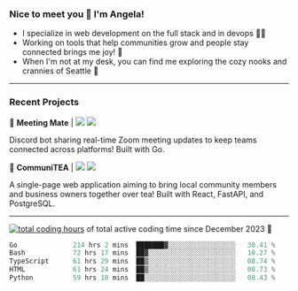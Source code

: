 ### Nice to meet you 👋 I'm Angela!

- I specialize in web development on the full stack and in devops 👩‍💻
- Working on tools that help communities grow and people stay connected brings me joy! 🤝
- When I'm not at my desk, you can find me exploring the cozy nooks and crannies of Seattle 🧋

---

### Recent Projects

👾 **Meeting Mate** | [![](https://img.shields.io/badge/Code-violet.svg?style=flat-square)](https://github.com/angelajfisher/meeting-mate) [![](https://img.shields.io/badge/Site-violet.svg?style=flat-square)](https://angelajfisher.com/projects/meeting-mate)

Discord bot sharing real-time Zoom meeting updates to keep teams connected across platforms! Built with Go.

🍵 **CommuniTEA** | [![](https://img.shields.io/badge/Code-green.svg?style=flat-square)](https://gitlab.com/angelajfisher/communiTEA) [![](https://img.shields.io/badge/Demo-green.svg?style=flat-square)](https://angelajfisher.gitlab.io/communiTEA/)

A single-page web application aiming to bring local community members and business owners together over tea!  Built with React, FastAPI, and PostgreSQL.

---

<a href="https://wakatime.com/@018c1e94-8745-411f-aea1-f33be044d952"><img src="https://wakatime.com/badge/user/018c1e94-8745-411f-aea1-f33be044d952.svg?style=flat-square" alt="total coding hours" /></a> of total active coding time since December 2023 💠<br>
<!--START_SECTION:waka-->

```go
Go              214 hrs 2 mins  ███████▓░░░░░░░░░░░░░░░░░   30.41 %
Bash            72 hrs 17 mins  ██▓░░░░░░░░░░░░░░░░░░░░░░   10.27 %
TypeScript      61 hrs 29 mins  ██▒░░░░░░░░░░░░░░░░░░░░░░   08.74 %
HTML            61 hrs 24 mins  ██▒░░░░░░░░░░░░░░░░░░░░░░   08.73 %
Python          59 hrs 18 mins  ██░░░░░░░░░░░░░░░░░░░░░░░   08.43 %
```

<!--END_SECTION:waka--> 
